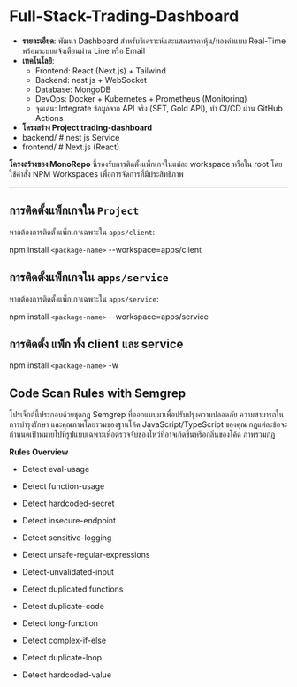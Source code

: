 # Full-Stack-Trading-Dashboard
- **รายละเอียด**: พัฒนา Dashboard สำหรับวิเคราะห์และแสดงราคาหุ้น/ทองคำแบบ Real-Time พร้อมระบบแจ้งเตือนผ่าน Line หรือ Email
- **เทคโนโลยี**:
    - Frontend: React (Next.js) + Tailwind
    - Backend: nest js + WebSocket
    - Database: MongoDB
    - DevOps: Docker + Kubernetes + Prometheus (Monitoring)
    - จุดเด่น: Integrate ข้อมูลจาก API จริง (SET, Gold API), ทำ CI/CD ผ่าน GitHub Actions
- **โครงสร้าง Project trading-dashboard**
- backend/            # nest js Service
- frontend/           # Next.js (React) 

**โครงสร้างของ MonoRepo** นี้รองรับการติดตั้งแพ็กเกจในแต่ละ workspace หรือใน root โดยใช้คำสั่ง NPM Workspaces เพื่อการจัดการที่มีประสิทธิภาพ

---

## การติดตั้งแพ็กเกจใน `Project`
หากต้องการติดตั้งแพ็กเกจเฉพาะใน `apps/client`:

npm install `<package-name>` --workspace=apps/client


## การติดตั้งแพ็กเกจใน `apps/service`
หากต้องการติดตั้งแพ็กเกจเฉพาะใน `apps/service`:

npm install `<package-name>` --workspace=apps/service

## การติดตั้ง แพ็ก ทั้ง client และ service
npm install `<package-name>` -w

## Code Scan Rules with Semgrep

โปรเจ็กต์นี้ประกอบด้วยชุดกฎ Semgrep ที่ออกแบบมาเพื่อปรับปรุงความปลอดภัย ความสามารถในการบำรุงรักษา และคุณภาพโดยรวมของฐานโค้ด JavaScript/TypeScript ของคุณ กฎแต่ละข้อจะกำหนดเป้าหมายไปที่รูปแบบเฉพาะเพื่อตรวจจับช่องโหว่ที่อาจเกิดขึ้นหรือกลิ่นของโค้ด ภาพรวมกฎ 

**Rules Overview**

-  Detect eval-usage

-  Detect function-usage

-  Detect hardcoded-secret

-  Detect insecure-endpoint

-  Detect sensitive-logging

-  Detect unsafe-regular-expressions

-  Detect-unvalidated-input

-  Detect duplicated functions

-  Detect duplicate-code

-  Detect long-function

-  Detect complex-if-else

-  Detect duplicate-loop

-  Detect hardcoded-value

